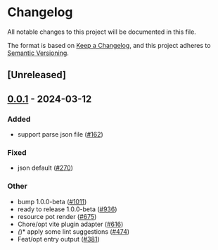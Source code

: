 # Changelog
All notable changes to this project will be documented in this file.

The format is based on [Keep a Changelog](https://keepachangelog.com/en/1.0.0/),
and this project adheres to [Semantic Versioning](https://semver.org/spec/v2.0.0.html).

## [Unreleased]

## [0.0.1](https://github.com/callqh/farm/releases/tag/farmfe_plugin_json-v0.0.1) - 2024-03-12

### Added
- support parse json file ([#162](https://github.com/callqh/farm/pull/162))

### Fixed
- json default ([#270](https://github.com/callqh/farm/pull/270))

### Other
- bump 1.0.0-beta ([#1011](https://github.com/callqh/farm/pull/1011))
- ready to release 1.0.0-beta ([#936](https://github.com/callqh/farm/pull/936))
- resource pot render ([#675](https://github.com/callqh/farm/pull/675))
- Chore/opt vite plugin adapter ([#616](https://github.com/callqh/farm/pull/616))
- *(*)* apply some lint suggestions ([#474](https://github.com/callqh/farm/pull/474))
- Feat/opt entry output ([#381](https://github.com/callqh/farm/pull/381))
